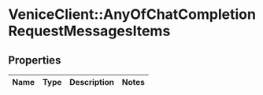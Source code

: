 # VeniceClient::AnyOfChatCompletionRequestMessagesItems

## Properties
Name | Type | Description | Notes
------------ | ------------- | ------------- | -------------

